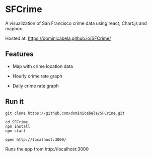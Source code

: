# SFCrime

A visualization of San Francisco crime data using react, Chart.js and mapbox.

Hosted at: https://dominicabela.github.io/SFCrime/

## Features

- Map with crime location data

- Hourly crime rate graph

- Daily crime rate graph

## Run it

    git clone https://github.com/dominicabela/SFCrime.git

    cd SFCrime
    npm install
    npm start

    open http://localhost:3000/

Runs the app from http://localhost:3000
